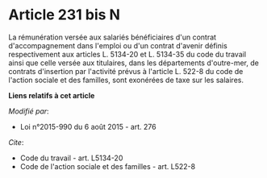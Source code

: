 # Article 231 bis N

La rémunération versée aux salariés bénéficiaires d'un contrat d'accompagnement dans l'emploi ou d'un contrat d'avenir
définis respectivement aux articles L. 5134-20 et L. 5134-35 du code du travail ainsi que celle versée aux titulaires, dans
les départements d'outre-mer, de contrats d'insertion par l'activité prévus à l'article L. 522-8 du code de l'action sociale
et des familles, sont exonérées de taxe sur les salaires.

**Liens relatifs à cet article**

_Modifié par_:

  - Loi n°2015-990 du 6 août 2015 - art. 276

_Cite_:

  - Code du travail - art. L5134-20
  - Code de l'action sociale et des familles - art. L522-8
